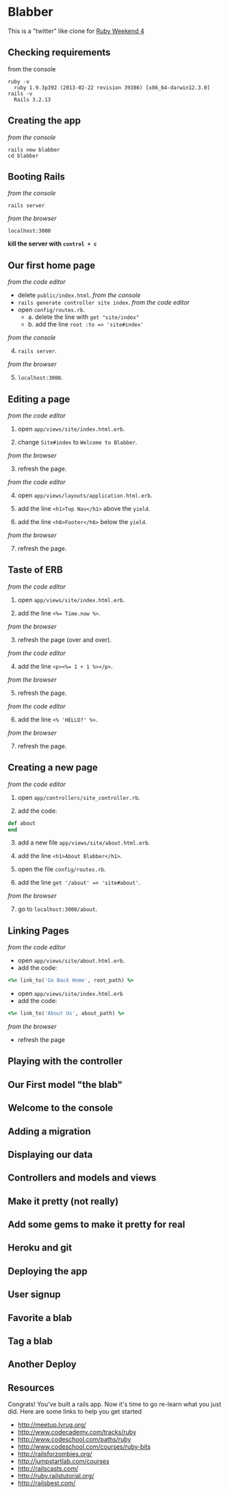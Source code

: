 # Blabber
This is a "twitter" like clone for [Ruby Weekend 4](http://rubyweekend.com)

## Checking requirements
from the console

```text
ruby -v
  ruby 1.9.3p392 (2013-02-22 revision 39386) [x86_64-darwin12.3.0]
rails -v
  Rails 3.2.13
```

## Creating the app
_from the console_

```text
rails new blabber
cd blabber
```

## Booting Rails
_from the console_
```text
rails server
```

_from the browser_
```text
localhost:3000
```
**kill the server with `control + c`**

## Our first home page
_from the code editor_
- delete `public/index.html`.
_from the console_
- `rails generate controller site index`.
_from the code editor_
- open `config/routes.rb`.
  - a. delete the line with `get "site/index"`
  - b. add the line `root :to => 'site#index'`

_from the console_

4. `rails server`.

_from the browser_

5. `localhost:3000`.

## Editing a page

_from the code editor_

1. open `app/views/site/index.html.erb`.

2. change `Site#index` to `Welcome to Blabber`.

_from the browser_

3. refresh the page.

_from the code editor_

4. open `app/views/layouts/application.html.erb`.

5. add the line `<h1>Top Nav</h1>` above the `yield`.

6. add the line `<h6>Footer</h6>` below the `yield`.

_from the browser_

7. refresh the page.


## Taste of ERB
_from the code editor_

1. open `app/views/site/index.html.erb`.

2. add the line `<%= Time.now %>`.

_from the browser_

3. refresh the page (over and over).

_from the code editor_

4. add the line `<p><%= 1 + 1 %></p>`.

_from the browser_

5. refresh the page.

_from the code editor_

6. add the line `<% 'HELLO?' %>`.

_from the browser_

7. refresh the page.


## Creating a new page
_from the code editor_

1. open `app/controllers/site_controller.rb`.

2. add the code:
```ruby
def about
end
```

3. add a new file `app/views/site/about.html.erb`.

4. add the line `<h1>About Blabber</h1>`.

5. open the file `config/routes.rb`.

6. add the line `get '/about' => 'site#about'`.

_from the browser_

7. go to `localhost:3000/about`.


## Linking Pages
_from the code editor_
- open `app/views/site/about.html.erb`.
- add the code:
```ruby
<%= link_to('Go Back Home', root_path) %>
```

- open `app/views/site/index.html.erb`
- add the code:
```ruby
<%= link_to('About Us', about_path) %>
```

_from the browser_
- refresh the page


## Playing with the controller

## Our First model "the blab"

## Welcome to the console

## Adding a migration

## Displaying our data

## Controllers and models and views

## Make it pretty (not really)

## Add some gems to make it pretty for real

## Heroku and git

## Deploying the app

## User signup

## Favorite a blab

## Tag a blab

## Another Deploy

## Resources
Congrats! You've built a rails app. Now it's time to go re-learn what you just did.
Here are some links to help you get started
- http://meetup.lvrug.org/
- http://www.codecademy.com/tracks/ruby
- http://www.codeschool.com/paths/ruby
- http://www.codeschool.com/courses/ruby-bits
- http://railsforzombies.org/
- http://jumpstartlab.com/courses
- http://railscasts.com/
- http://ruby.railstutorial.org/
- http://railsbest.com/